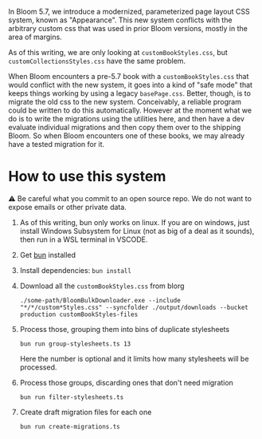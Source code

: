 In Bloom 5.7, we introduce a modernized, parameterized page layout CSS system, known as "Appearance". This new system conflicts with the arbitrary custom css that was used in prior Bloom versions, mostly in the area of margins.

As of this writing, we are only looking at `customBookStyles.css`, but `customCollectionsStyles.css` have the same problem.

When Bloom encounters a pre-5.7 book with a `customBookStyles.css` that would conflict with the new system, it goes into a kind of "safe mode" that keeps things working by using a legacy `basePage.css`. Better, though, is to migrate the old css to the new system. Conceivably, a reliable program could be written to do this automatically. However at the moment what we do is to write the migrations using the utilities here, and then have a dev evaluate individual migrations and then copy them over to the shipping Bloom. So when Bloom encounters one of these books, we may already have a tested migration for it.

# How to use this system

⚠️ Be careful what you commit to an open source repo. We do not want to expose emails or other private data.

1.  As of this writing, bun only works on linux. If you are on windows, just install Windows Subsystem for Linux (not as big of a deal as it sounds), then run in a WSL terminal in VSCODE.

1.  Get [bun](https://bun.sh/) installed

1.  Install dependencies: `bun install`

1.  Download all the `customBookStyles.css` from blorg

    `./some-path/BloomBulkDownloader.exe --include "*/*/custom*Styles.css" --syncfolder ./output/downloads --bucket production customBookStyles-files`

1.  Process those, grouping them into bins of duplicate stylesheets

    `bun run group-stylesheets.ts 13`

    Here the number is optional and it limits how many stylesheets will be processed.

1.  Process those groups, discarding ones that don't need migration

    `bun run filter-stylesheets.ts`

1.  Create draft migration files for each one

    `bun run create-migrations.ts`
